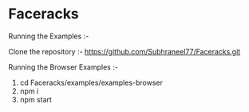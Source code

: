 # Faceracks

Running the Examples :-

Clone the repository :- https://github.com/Subhraneel77/Faceracks.git 

Running the Browser Examples :- 

1) cd Faceracks/examples/examples-browser
2) npm i
3) npm start
